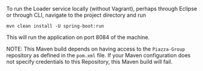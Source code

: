 To run the Loader service locally (without Vagrant), perhaps through Eclipse or through CLI, navigate to the project directory and run

    mvn clean install -U spring-boot:run

This will run the application on port 8084 of the machine.

NOTE: This Maven build depends on having access to the `Piazza-Group` repository as defined in the `pom.xml` file. If your Maven configuration does not specify credentials to this Repository, this Maven build will fail. 
